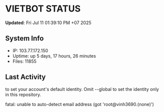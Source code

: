 # VIETBOT STATUS
**Updated**: Fri Jul 11 01:39:10 PM +07 2025

## System Info
- IP: 103.77.172.150
- Uptime: up 5 days, 17 hours, 26 minutes
- Files: 11855

## Last Activity

to set your account's default identity.
Omit --global to set the identity only in this repository.

fatal: unable to auto-detect email address (got 'root@vinh3690.(none)')

